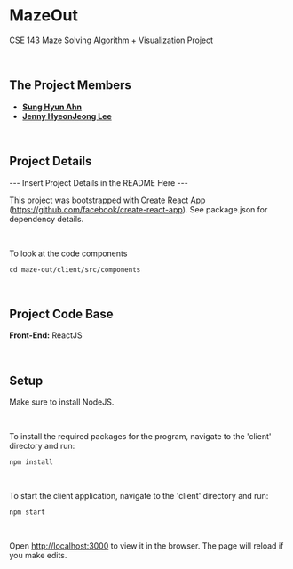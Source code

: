 # MazeOut
CSE 143 Maze Solving Algorithm + Visualization Project

<br>

## The Project Members
* [**Sung Hyun Ahn**](https://github.com/sahn1998)
* [**Jenny HyeonJeong Lee**](https://github.com/jhjlee0329)

<br>

## Project Details

--- Insert Project Details in the README Here ---

This project was bootstrapped with Create React App (https://github.com/facebook/create-react-app). See package.json for dependency details.

<br>

To look at the code components
```
cd maze-out/client/src/components
```

<br>

## Project Code Base
**Front-End:** ReactJS

<br>

## Setup
Make sure to install NodeJS.

<br>

To install the required packages for the program, navigate to the 'client' directory and run:

```
npm install
```

<br>

To start the client application, navigate to the 'client' directory and run:

```
npm start
```

<br> 

Open [http://localhost:3000](http://localhost:3000) to view it in the browser.
The page will reload if you make edits.
